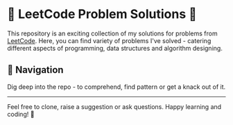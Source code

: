 # 🚀 LeetCode Problem Solutions 🚀

This repository is an exciting collection of my solutions for problems from [LeetCode](https://leetcode.com/sanchezrobertodev/). Here, you can find variety of problems I've solved - catering different aspects of programming, data structures and algorithm designing.

## 📖 Navigation

Dig deep into the repo - to comprehend, find pattern or get a knack out of it. 

---

Feel free to clone, raise a suggestion or ask questions. Happy learning and coding! 💫

